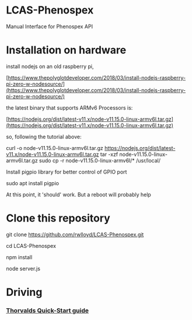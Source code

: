 # LCAS-Phenospex
Manual Interface for Phenospex API

# Installation on hardware

 install nodejs on an old raspberry pi, 

 [https://www.thepolyglotdeveloper.com/2018/03/install-nodejs-raspberry-pi-zero-w-nodesource/](https://www.thepolyglotdeveloper.com/2018/03/install-nodejs-raspberry-pi-zero-w-nodesource/)

the latest binary that supports ARMv6 Processors is:

 [https://nodejs.org/dist/latest-v11.x/node-v11.15.0-linux-armv6l.tar.gz](https://nodejs.org/dist/latest-v11.x/node-v11.15.0-linux-armv6l.tar.gz)

 so, following the tutorial above:

  curl -o node-v11.15.0-linux-armv6l.tar.gz https://nodejs.org/dist/latest-v11.x/node-v11.15.0-linux-armv6l.tar.gz
  tar -xzf node-v11.15.0-linux-armv6l.tar.gz
  sudo cp -r node-v11.15.0-linux-armv6l/* /usr/local/

Install pigpio library for better control of GPIO port

  sudo apt install pigpio

At this point, it 'should' work. But a reboot will probably help



 # Clone this repository

  git clone https://github.com/rwlloyd/LCAS-Phenospex.git
  
  cd LCAS-Phenospex
  
  npm install
  
  node server.js

# Driving

### [Thorvalds Quick-Start guide](./DrivingThorvalds.md)




